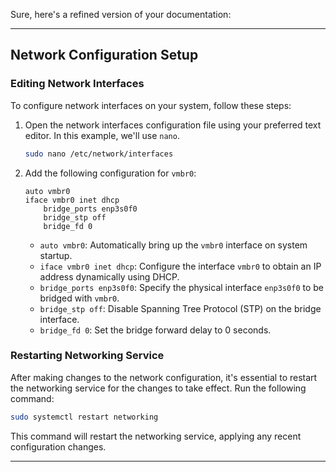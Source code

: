 Sure, here's a refined version of your documentation:

---

## Network Configuration Setup

### Editing Network Interfaces

To configure network interfaces on your system, follow these steps:

1. Open the network interfaces configuration file using your preferred text editor. In this example, we'll use `nano`.

    ```bash
    sudo nano /etc/network/interfaces
    ```

2. Add the following configuration for `vmbr0`:

    ```plaintext
    auto vmbr0
    iface vmbr0 inet dhcp
        bridge_ports enp3s0f0
        bridge_stp off
        bridge_fd 0
    ```

    - `auto vmbr0`: Automatically bring up the `vmbr0` interface on system startup.
    - `iface vmbr0 inet dhcp`: Configure the interface `vmbr0` to obtain an IP address dynamically using DHCP.
    - `bridge_ports enp3s0f0`: Specify the physical interface `enp3s0f0` to be bridged with `vmbr0`.
    - `bridge_stp off`: Disable Spanning Tree Protocol (STP) on the bridge interface.
    - `bridge_fd 0`: Set the bridge forward delay to 0 seconds.

### Restarting Networking Service

After making changes to the network configuration, it's essential to restart the networking service for the changes to take effect. Run the following command:

```bash
sudo systemctl restart networking
```

This command will restart the networking service, applying any recent configuration changes.

---
